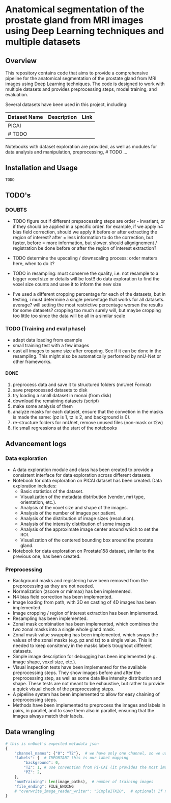 # Anatomical segmentation of the prostate gland from MRI images using Deep Learning techniques and multiple datasets

## Overview
This repository contains code that aims to provide a comprehensive pipeline for the anatomical segmentation of the prostate gland from MRI images using Deep Learning techniques. The code is designed to work with multiple datasets and provides preprocessing steps, model training, and evaluation.

Several datasets have been used in this project, including:

| Dataset Name | Description | Link |
|--------------|-------------|------|
| PICAI        |             |      |
| # TODO    |             |      |

Notebooks with dataset exploration are provided, as well as modules for data analysis and manipulation, preprocessing, # TODO ...

## Installation and Usage
    TODO

## TODO's

### DOUBTS

- TODO figure out if different prepsocessing steps are order - invariant,
or if they should be applied in a specific order.
for example, if we apply n4 bias field correction, should we apply it before or after
extracting the region of interest? after = less information to do the correction, but
faster, before = more information, but slower.
should alignignement / registration be done before or after the region of interest extraction?

- TODO determine the upscaling / downscaling process:
order matters here, when to do it?

- TODO in resampling: must conserve the quality, i.e. not resample to a bigger
voxel size or details will be lost!!
do data exploration to find the voxel size counts and usee it to inform the new size

- I've used a different cropping percentage for each of the datasets, but in testing, i must determine
 a single percentage that works for all datasets. average? will setting the most restrictive percentage
 worsen the results for some datasets? cropping too much surely will, but maybe cropping too little too since the data will be all in a similar scale

### TODO (Training and eval phase)

- adapt data loading from example
- small training test with a few images
- cast all images to same size after cropping. See if it can be done in the resampling. This might also be automatically performed by nnU-Net or other frameworks.

#### DONE
1. preprocess data and save it to structured folders (nnUnet Format)
1. save preprocessed datasets to disk
1. try loading a small dataset in monai (from disk)
1. download the remaining datasets (script)
2. make some analysis of them 
6. analyze masks for each dataset, ensure that the convetion in the masks is made the same: (pz is 1, tz is 2, and background is 0).
7. re-structure folders for nnUnet, remove unused files (non-mask or t2w)
8. fix small regressions at the start of the notebooks

## Advancement logs

### Data exploration
- A data exploration module and class has been created to provide a consistent interface for data exploration across different datasets.
- Notebook for data exploration on PICAI dataset has been created. Data exploration includes:
    - Basic statistics of the dataset.
    - Visualization of the metadata distribution (vendor, mri type, orientation, etc.).
    - Analysis of the voxel size and shape of the images.
    - Analysis of the number of images per patient.
    - Analysis of the distribution of image sizes (resolution).
    - Analysis of the intensity distribution of some images
    - Analysis of the approximate image center around which to set the ROI.
    - Visualization of the centered bounding box around the prostate gland.
- Notebook for data exploration on Prostate158 dataset, similar to the previous one, has been created.

### Preprocessing

- Background masks and registering have been removed from the preprocessing as they are not needed.
- Normalization (zscore or minmax) has ben implemented.
- N4 bias field correction has been implemented.
- Image loading from path, with 3D en casting of 4D images has been implemented.
- Image cropping / region of interest extraction has been implemented.
- Resampling has been implemented.
- Zonal mask combination has been implemented, which combines the two zonal masks into a single whole gland mask.
- Zonal mask value swapping has been implemented, which swaps the values of the zonal masks (e.g. pz and tz) to a single value. This is needed to keep consitency in the masks labels troughout different datasets.
- Simple image description for debugging has been implemented (e.g. image shape, voxel size, etc.).
- Visual inspection tests have been implemented for the available preprocessing steps. They show images before and after the preprocessing step, as well as some data like intensity distribution and shape. These tests are not meant to be exhaustive, but rather to provide a quick visual check of the preprocessing steps.
-  A pipeline system has been implemented to allow for easy chaining of preprocessing steps. 
- Methods have been implemented to preprocess the images and labels in pairs, in parallel, and to save them also in parallel, ensuring that the images always match their labels.


## Data wrangling

``` python
# this is nnUnet's expected metadata json
{
    "channel_names": {"0": "T2"},  # we have only one channel, so we use "0" as the key
    "labels": {  # IMPORTANT this is our label mapping
        "background": 0,
        "TZ": 1, # use convention from PI-CAI (it provides the most images)
        "PZ": 2,
    },
    "numTraining": len(image_paths),  # number of training images
    "file_ending": FILE_ENDING
    # "overwrite_image_reader_writer": "SimpleITKIO",  # optional! If not provided nnU-Net will automatically determine the ReaderWriter
}
```